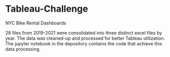 # Tableau-Challenge
NYC Bike Rental Dashboards

28 files from 2019-2021 were consolidated into three distinct excel files by year.  The data was cleaned-up and processed for better Tableau utilization.
The jupyter notebook in the depository contains the code that achieve this data processing.

